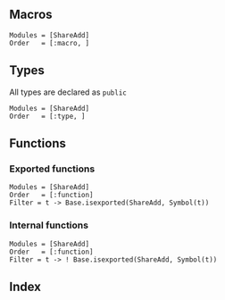 ## Macros

```@autodocs
Modules = [ShareAdd]
Order   = [:macro, ]
```

## Types

All types are declared as `public`

```@autodocs
Modules = [ShareAdd]
Order   = [:type, ]
```

## Functions

### Exported functions

```@autodocs
Modules = [ShareAdd]
Order   = [:function]
Filter = t -> Base.isexported(ShareAdd, Symbol(t))
```

### Internal functions

```@autodocs
Modules = [ShareAdd]
Order   = [:function]
Filter = t -> ! Base.isexported(ShareAdd, Symbol(t))
```

## Index

```@index
```